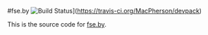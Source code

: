 #fse.by 
![Build Status](https://travis-ci.org/MacPherson/devpack.svg?branch=master)](https://travis-ci.org/MacPherson/devpack)

This is the source code for [fse.by](http://fse.by/).

